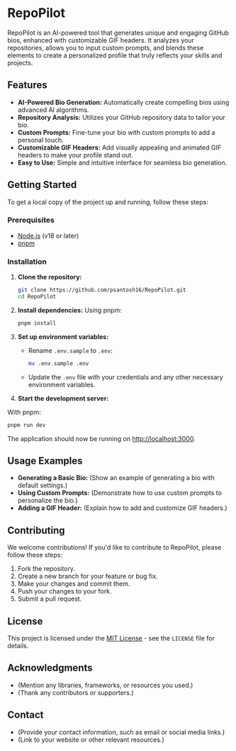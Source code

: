 # RepoPilot

RepoPilot is an AI-powered tool that generates unique and engaging GitHub bios, enhanced with customizable GIF headers. It analyzes your repositories, allows you to input custom prompts, and blends these elements to create a personalized profile that truly reflects your skills and projects.

## Features

* **AI-Powered Bio Generation:** Automatically create compelling bios using advanced AI algorithms.
* **Repository Analysis:** Utilizes your GitHub repository data to tailor your bio.
* **Custom Prompts:** Fine-tune your bio with custom prompts to add a personal touch.
* **Customizable GIF Headers:** Add visually appealing and animated GIF headers to make your profile stand out.
* **Easy to Use:** Simple and intuitive interface for seamless bio generation.
## Getting Started

To get a local copy of the project up and running, follow these steps:

### Prerequisites

- [Node.js](https://nodejs.org/en/download/) (v18 or later)
- [pnpm](https://pnpm.io/installation)

### Installation

1. **Clone the repository:**

   ```bash
   git clone https://github.com/psantosh16/RepoPilot.git
   cd RepoPilot
   ```

2. **Install dependencies:**
 Using pnpm:

   ```bash
   pnpm install
   ```

3. **Set up environment variables:**

   - Rename `.env.sample` to `.env`:

     ```bash
     mv .env.sample .env
     ```

   - Update the `.env` file with your credentials and any other necessary environment variables.

4. **Start the development server:**

With pnpm:

```bash
pnpm run dev
```

The application should now be running on [http://localhost:3000](http://localhost:3000).


## Usage Examples

* **Generating a Basic Bio:** (Show an example of generating a bio with default settings.)
* **Using Custom Prompts:** (Demonstrate how to use custom prompts to personalize the bio.)
* **Adding a GIF Header:** (Explain how to add and customize GIF headers.)

## Contributing

We welcome contributions! If you'd like to contribute to RepoPilot, please follow these steps:

1.  Fork the repository.
2.  Create a new branch for your feature or bug fix.
3.  Make your changes and commit them.
4.  Push your changes to your fork.
5.  Submit a pull request.

## License

This project is licensed under the [MIT License](LICENSE) - see the `LICENSE` file for details.

## Acknowledgments

* (Mention any libraries, frameworks, or resources you used.)
* (Thank any contributors or supporters.)

## Contact

* (Provide your contact information, such as email or social media links.)
* (Link to your website or other relevant resources.)